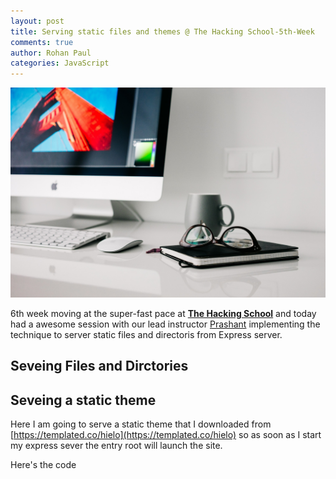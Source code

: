 ```yaml
---
layout: post
title: Serving static files and themes @ The Hacking School-5th-Week
comments: true
author: Rohan Paul
categories: JavaScript
---
```

<img src="/images/fulls/express-serving-static-files.jpg" class="fit image">

6th week moving at the super-fast pace at **[The Hacking School](http://thehackingschool.com/)** and today had a awesome session with our lead instructor [Prashant](https://github.com/prashanthteja) implementing the technique to server static files and directoris from Express server.


## Seveing Files and Dirctories





## Seveing a static theme

Here I am going to serve a static theme that I downloaded from [https://templated.co/hielo](https://templated.co/hielo) so as soon as I start my express sever the entry root will launch the site.


Here's the code 

<script src="https://gist.github.com/rohan-paul/9b2d504d2dedcc590c46e4dbbc1dc5b3.js"></script>

